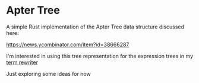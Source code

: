# Apter Tree

A simple Rust implementation of the Apter Tree data
structure discussed here: 

https://news.ycombinator.com/item?id=38666287

I'm interested in using this tree representation
for the expression trees in my
[term rewriter](https://github.com/irreducible-io/term-rewriter)

Just exploring some ideas for now

